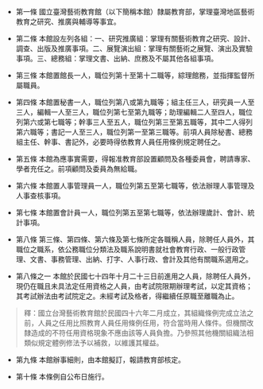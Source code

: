 * 第一條 國立臺灣藝術教育館（以下簡稱本館）隸屬教育部，掌理臺灣地區藝術教育之研究、推廣與輔導等事宜。

* 第二條 本館設左列各組：一、研究推廣組：掌理有關藝術教育之研究、設計、調查、出版及推廣事項。二、展覽演出組：掌理有關藝術之展覽、演出及實驗事項。三、總務組：掌理文書、出納、庶務及不屬其他各組事項。

* 第三條 本館置館長一人，職位列第十至第十二職等，綜理館務，並指揮監督所屬職員。

* 第四條 本館置秘書一人，職位列第八或第九職等；組主任三人，研究員一人至三人，編輯一人至三人，職位列第七至第九職等；助理編輯二人至四人，職位列第六或第七職等；幹事三人至五人，職位列第三至第五職等，其中二人得列第六職等；書記一人至三人，職位列第一至第三職等。前項人員除秘書、總務組主任、幹事、書記外，必要時得依教育人員任用條例規定聘任之。

* 第五條 本館為應事實需要，得報准教育部設置顧問及各種委員會，聘請專家、學者充任之。前項顧問及委員為無給職。

* 第六條 本館置人事管理員一人，職位列第五至第七職等，依法辦理人事管理及人事查核事項。

* 第七條 本館置會計員一人，職位列第五至第七職等，依法辦理歲計、會計、統計事項。

* 第八條 第三條、第四條、第六條及第七條所定各職稱人員，除聘任人員外，其職位之職系，依公務職位分類法及職系說明書就社會教育行政、一般行政管理、文書、事務管理、出納、打字、人事行政、會計及其他有關職系選用之。

* 第八條之一 本館於民國七十四年十月二十三日前進用之人員，除聘任人員外，現仍在職且未具法定任用資格之人員，由考試院限期辦理考試，以定其資格；其考試辦法由考試院定之。未經考試及格者，得繼續任原職至離職為止。

> 釋：國立台灣藝術教育館於民國四十六年二月成立，其組織條例完成立法之前，人員之任用比照教育人員任用條例任用，符合當時用人條件。但機關改隸造成的不符任用資格現象不應由該等人員負擔。乃參照其他機關組織法相類似規定體例修法予以補救，以維護其權益。

* 第九條 本館辦事細則，由本館擬訂，報請教育部核定。

* 第十條 本條例自公布日施行。

